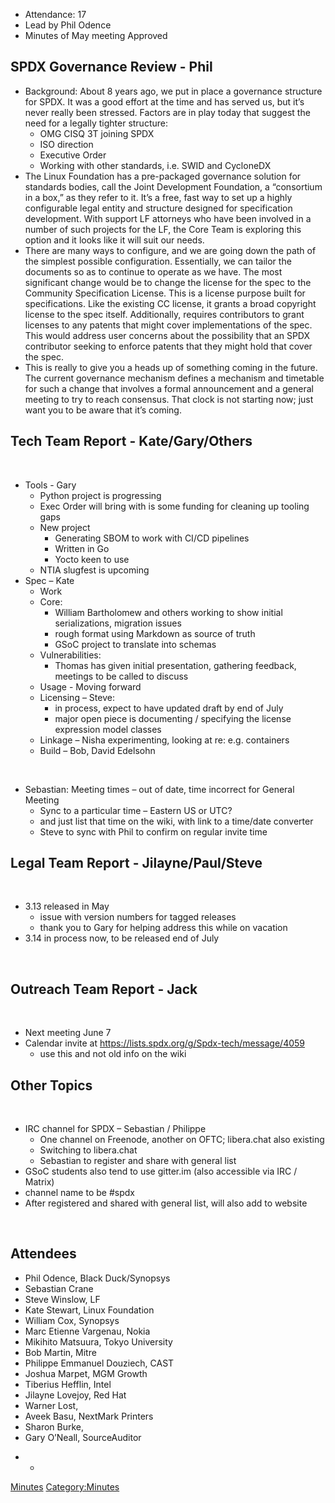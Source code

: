   - Attendance: 17
  - Lead by Phil Odence
  - Minutes of May meeting Approved

## SPDX Governance Review - Phil

  - Background: About 8 years ago, we put in place a governance
    structure for SPDX. It was a good effort at the time and has served
    us, but it’s never really been stressed. Factors are in play today
    that suggest the need for a legally tighter structure:
      - OMG CISQ 3T joining SPDX
      - ISO direction
      - Executive Order
      - Working with other standards, i.e. SWID and CycloneDX
  - The Linux Foundation has a pre-packaged governance solution for
    standards bodies, call the Joint Development Foundation, a
    “consortium in a box,” as they refer to it. It’s a free, fast way
    to set up a highly configurable legal entity and structure designed
    for specification development. With support LF attorneys who have
    been involved in a number of such projects for the LF, the Core Team
    is exploring this option and it looks like it will suit our needs.
  - There are many ways to configure, and we are going down the path of
    the simplest possible configuration. Essentially, we can tailor the
    documents so as to continue to operate as we have. The most
    significant change would be to change the license for the spec to
    the Community Specification License. This is a license purpose built
    for specifications. Like the existing CC license, it grants a broad
    copyright license to the spec itself. Additionally, requires
    contributors to grant licenses to any patents that might cover
    implementations of the spec. This would address user concerns about
    the possibility that an SPDX contributor seeking to enforce patents
    that they might hold that cover the spec.
  - This is really to give you a heads up of something coming in the
    future. The current governance mechanism defines a mechanism and
    timetable for such a change that involves a formal announcement and
    a general meeting to try to reach consensus. That clock is not
    starting now; just want you to be aware that it’s coming.

## Tech Team Report - Kate/Gary/Others

 

  - Tools - Gary
      - Python project is progressing
      - Exec Order will bring with is some funding for cleaning up
        tooling gaps
      - New project
          - Generating SBOM to work with CI/CD pipelines
          - Written in Go
          - Yocto keen to use
      - NTIA slugfest is upcoming
  - Spec – Kate
      - Work
      - Core:
          - William Bartholomew and others working to show initial
            serializations, migration issues
          - rough format using Markdown as source of truth
          - GSoC project to translate into schemas
      - Vulnerabilities:
          - Thomas has given initial presentation, gathering feedback,
            meetings to be called to discuss
      - Usage - Moving forward
      - Licensing – Steve:
          - in process, expect to have updated draft by end of July
          - major open piece is documenting / specifying the license
            expression model classes
      - Linkage – Nisha experimenting, looking at re: e.g. containers
      - Build – Bob, David Edelsohn

 

  - Sebastian: Meeting times – out of date, time incorrect for General
    Meeting
      - Sync to a particular time – Eastern US or UTC?
      - and just list that time on the wiki, with link to a time/date
        converter
      - Steve to sync with Phil to confirm on regular invite time

## Legal Team Report - Jilayne/Paul/Steve

 

  - 3.13 released in May
      - issue with version numbers for tagged releases
      - thank you to Gary for helping address this while on vacation
  - 3.14 in process now, to be released end of July

 

## Outreach Team Report - Jack

 

  - Next meeting June 7
  - Calendar invite at <https://lists.spdx.org/g/Spdx-tech/message/4059>
      - use this and not old info on the wiki

## Other Topics

 

  - IRC channel for SPDX – Sebastian / Philippe
      - One channel on Freenode, another on OFTC; libera.chat also
        existing
      - Switching to libera.chat
      - Sebastian to register and share with general list
  - GSoC students also tend to use gitter.im (also accessible via IRC /
    Matrix)
  - channel name to be \#spdx
  - After registered and shared with general list, will also add to
    website

 

## Attendees

  - Phil Odence, Black Duck/Synopsys
  - Sebastian Crane
  - Steve Winslow, LF
  - Kate Stewart, Linux Foundation
  - William Cox, Synopsys
  - Marc Etienne Vargenau, Nokia
  - Mikihito Matsuura, Tokyo University
  - Bob Martin, Mitre
  - Philippe Emmanuel Douziech, CAST
  - Joshua Marpet, MGM Growth
  - Tiberius Hefflin, Intel
  - Jilayne Lovejoy, Red Hat
  - Warner Lost,
  - Aveek Basu, NextMark Printers
  - Sharon Burke,
  - Gary O’Neall, SourceAuditor

<!-- end list -->

  -   - 
[Minutes](Category:General "wikilink")
[Category:Minutes](Category:Minutes "wikilink")
